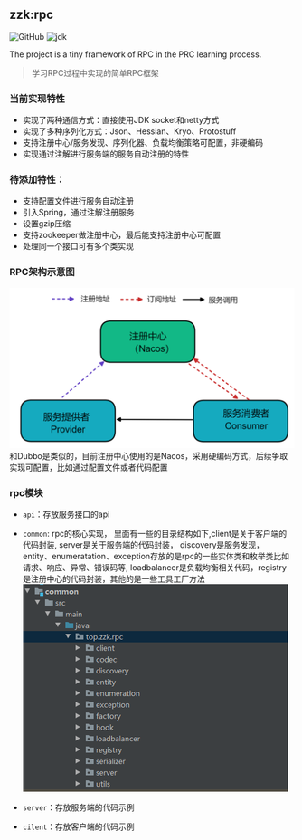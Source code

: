 ## zzk:rpc

![GitHub](https://img.shields.io/github/license/CN-GuoZiyang/My-RPC-Framework)
![jdk](https://img.shields.io/static/v1?label=oraclejdk&message=11&color=blue)

The project is a tiny framework of RPC in the PRC learning process.

> 学习RPC过程中实现的简单RPC框架

### 当前实现特性
- 实现了两种通信方式：直接使用JDK socket和netty方式
- 实现了多种序列化方式：Json、Hessian、Kryo、Protostuff
- 支持注册中心/服务发现、序列化器、负载均衡策略可配置，非硬编码
- 实现通过注解进行服务端的服务自动注册的特性

### 待添加特性：
- 支持配置文件进行服务自动注册
- 引入Spring，通过注解注册服务
- 设置gzip压缩
- 支持zookeeper做注册中心，最后能支持注册中心可配置
- 处理同一个接口可有多个类实现

### RPC架构示意图
![](./images/arch.png)
和Dubbo是类似的，目前注册中心使用的是Nacos，采用硬编码方式，后续争取实现可配置，比如通过配置文件或者代码配置

### rpc模块
- `api`：存放服务接口的api
- `common`: rpc的核心实现， 里面有一些的目录结构如下,client是关于客户端的代码封装, server是关于服务端的代码封装， discovery是服务发现， entity、enumeratation、exception存放的是rpc的一些实体类和枚举类比如请求、响应、异常、错误码等, loadbalancer是负载均衡相关代码，registry是注册中心的代码封装，其他的是一些工具工厂方法
 ![](./images/common.png)

- `server`：存放服务端的代码示例
- `cilent`：存放客户端的代码示例